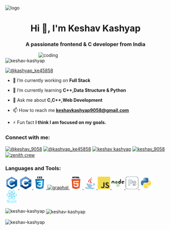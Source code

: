 ![logo]( https://user-images.githubusercontent.com/70682152/196581060-0e3cc3d2-93e3-4108-82ea-920de5bcece4.gif)
<h1 align="center">Hi 👋, I'm Keshav Kashyap</h1>
<h3 align="center">A passionate frontend & C developer from India</h3>
<img align="right" alt="coding" width="400" src="https://user-images.githubusercontent.com/69011963/137184767-79a13ec7-1bb3-4341-a6da-3a149c9c159a.gif">

<p align="left"> <img src="https://komarev.com/ghpvc/?username=keshav-kashyap&label=Profile%20views&color=0e75b6&style=flat" alt="keshav-kashyap" /> </p>

<p align="left"> <a href="https://twitter.com/@kashyap_ke45858" target="blank"><img src="https://img.shields.io/twitter/follow/kashyap_ke45858?logo=twitter&style=for-the-badge" alt="@kashyap_ke45858" /></a> </p>

- 🔭 I’m currently working on **Full Stack**

- 🌱 I’m currently learning **C++,Data Structure & Python**

- 💬 Ask me about **C,C++,Web Development**

- 📫 How to reach me **keshavkashyap9058@gmail.com**

- ⚡ Fun fact **I think I am focused on my goals.**

<h3 align="left">Connect with me:</h3>
<p align="left">
<a href="https://codepen.io/@keshav_9058" target="blank"><img align="center" src="https://raw.githubusercontent.com/rahuldkjain/github-profile-readme-generator/master/src/images/icons/Social/codepen.svg" alt="@keshav_9058" height="30" width="40" /></a>
<a href="https://twitter.com/@kashyap_ke45858" target="blank"><img align="center" src="https://raw.githubusercontent.com/rahuldkjain/github-profile-readme-generator/master/src/images/icons/Social/twitter.svg" alt="@kashyap_ke45858" height="30" width="40" /></a>
<a href="https://linkedin.com/in/keshav kashyap" target="blank"><img align="center" src="https://raw.githubusercontent.com/rahuldkjain/github-profile-readme-generator/master/src/images/icons/Social/linked-in-alt.svg" alt="keshav kashyap" height="30" width="40" /></a>
<a href="https://instagram.com/keshav_9058" target="blank"><img align="center" src="https://raw.githubusercontent.com/rahuldkjain/github-profile-readme-generator/master/src/images/icons/Social/instagram.svg" alt="keshav_9058" height="30" width="40" /></a>
<a href="https://www.youtube.com/c/zenith crew" target="blank"><img align="center" src="https://raw.githubusercontent.com/rahuldkjain/github-profile-readme-generator/master/src/images/icons/Social/youtube.svg" alt="zenith crew" height="30" width="40" /></a>
</p>

<h3 align="left">Languages and Tools:</h3>
<p align="left"> <a href="https://www.cprogramming.com/" target="_blank" rel="noreferrer"> <img src="https://raw.githubusercontent.com/devicons/devicon/master/icons/c/c-original.svg" alt="c" width="40" height="40"/> </a> <a href="https://www.w3schools.com/cpp/" target="_blank" rel="noreferrer"> <img src="https://raw.githubusercontent.com/devicons/devicon/master/icons/cplusplus/cplusplus-original.svg" alt="cplusplus" width="40" height="40"/> </a> <a href="https://www.w3schools.com/css/" target="_blank" rel="noreferrer"> <img src="https://raw.githubusercontent.com/devicons/devicon/master/icons/css3/css3-original-wordmark.svg" alt="css3" width="40" height="40"/> </a> <a href="https://graphql.org" target="_blank" rel="noreferrer"> <img src="https://www.vectorlogo.zone/logos/graphql/graphql-icon.svg" alt="graphql" width="40" height="40"/> </a> <a href="https://www.w3.org/html/" target="_blank" rel="noreferrer"> <img src="https://raw.githubusercontent.com/devicons/devicon/master/icons/html5/html5-original-wordmark.svg" alt="html5" width="40" height="40"/> </a> <a href="https://www.java.com" target="_blank" rel="noreferrer"> <img src="https://raw.githubusercontent.com/devicons/devicon/master/icons/java/java-original.svg" alt="java" width="40" height="40"/> </a> <a href="https://developer.mozilla.org/en-US/docs/Web/JavaScript" target="_blank" rel="noreferrer"> <img src="https://raw.githubusercontent.com/devicons/devicon/master/icons/javascript/javascript-original.svg" alt="javascript" width="40" height="40"/> </a> <a href="https://nodejs.org" target="_blank" rel="noreferrer"> <img src="https://raw.githubusercontent.com/devicons/devicon/master/icons/nodejs/nodejs-original-wordmark.svg" alt="nodejs" width="40" height="40"/> </a> <a href="https://www.photoshop.com/en" target="_blank" rel="noreferrer"> <img src="https://raw.githubusercontent.com/devicons/devicon/master/icons/photoshop/photoshop-line.svg" alt="photoshop" width="40" height="40"/> </a> <a href="https://www.python.org" target="_blank" rel="noreferrer"> <img src="https://raw.githubusercontent.com/devicons/devicon/master/icons/python/python-original.svg" alt="python" width="40" height="40"/> </a> <a href="https://reactjs.org/" target="_blank" rel="noreferrer"> <img src="https://raw.githubusercontent.com/devicons/devicon/master/icons/react/react-original-wordmark.svg" alt="react" width="40" height="40"/> </a> </p>

<p><img align="left" src="https://github-readme-stats.vercel.app/api/top-langs?username=keshav-kashyap&show_icons=true&locale=en&layout=compact" alt="keshav-kashyap" /></p>

<p>&nbsp;<img align="center" src="https://github-readme-stats.vercel.app/api?username=keshav-kashyap&show_icons=true&locale=en" alt="keshav-kashyap" /></p>

<p><img align="center" src="https://github-readme-streak-stats.herokuapp.com/?user=keshav-kashyap&" alt="keshav-kashyap" /></p>

